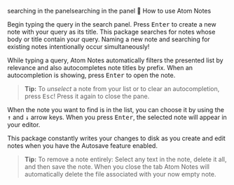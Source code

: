 searching in the panelsearching in the panel 🤔 How to use Atom Notes

Begin typing the query in the search panel. Press <kbd>Enter</kbd> to create a
new note with your query as its title. This package searches for notes whose
body or title contain your query. Naming a new note and searching for existing
notes intentionally occur simultaneously!

While typing a query, Atom Notes automatically filters the presented list by
relevance and also autocompletes note titles by prefix. When an autocompletion
is showing, press <kbd>Enter</kbd> to open the note.

> **Tip:** To _unselect_ a note from your list or to clear an autocompletion,
> press <kbd>Esc</kbd>! Press it again to close the pane.

When the note you want to find is in the list, you can choose it by using the
<kbd>&uparrow;</kbd> and <kbd>&downarrow;</kbd> arrow keys. When you press
<kbd>Enter</kbd>, the selected note will appear in your editor.

This package constantly writes your changes to disk as you create and edit notes
when you have the Autosave feature enabled.

> **Tip:** To remove a note entirely: Select any text in the note, delete it
> all, and then save the note. When you close the tab Atom Notes will
> automatically delete the file associated with your now empty note.
